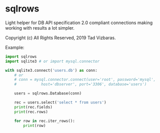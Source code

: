 # sqlrows

Light helper for DB API specification 2.0 compliant connections making
working with results a lot simpler.

Copyright (c) All Rights Reserved, 2019 Tad Vizbaras.

Example:

```python
import sqlrows
import sqlite3 # or import mysql.connector

with sqlite3.connect('users.db') as conn:
    # or
    # conn = mysql.connector.connect(user='root', password='mysql',
    #           host='dbserver', port='3306', database='users')

    users = sqlrows.Database(conn)

    rec = users.select('select * from users')
    print(rec.fields)
    print(rec.rows)

    for row in rec.iter_rows():
        print(row)
```

